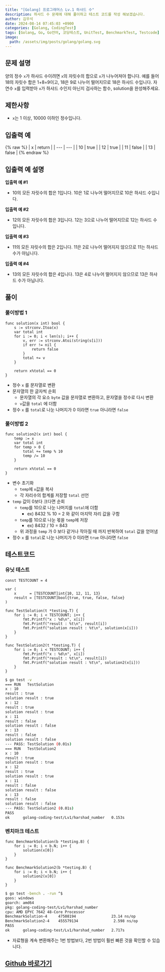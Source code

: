 ```yaml
---
title: "[Golang] 프로그래머스 Lv.1 하샤드 수"
description: 하샤드 수 문제에 대해 풀이하고 테스트 코드를 작성 해보겠습니다.
author: 김우석
date: 2024-08-14 07:45:03 +0900
categories: [Golang, CodingTest]
tags: [Golang, Go, Go언어, 코딩테스트, UnitTest, BenchmarkTest, Testcode]
image:
  path: /assets/img/posts/golang/golang.svg
---
```


## 문제 설명
양의 정수 `x`가 하샤드 수이려면 `x`의 자릿수의 합으로 `x`가 나누어져야 합니다. 예를 들어 18의 자릿수 합은 1+8=9이고, 18은 9로 나누어 떨어지므로 18은 하샤드 수입니다. 자연수 `x`를 입력받아 `x`가 하샤드 수인지 아닌지 검사하는 함수, solution을 완성해주세요.


## 제한사항
- `x`는 1 이상, 10000 이하인 정수입니다.


## 입출력 예
{% raw %}
| x | return |
| --- | --- |
| 10 | true |
| 12 | true |
| 11 | false |
| 13 | false |
{% endraw %}

## 입출력 예 설명
**입출력 예 #1**

- 10의 모든 자릿수의 합은 1입니다. 10은 1로 나누어 떨어지므로 10은 하샤드 수입니다.

**입출력 예 #2**

- 12의 모든 자릿수의 합은 3입니다. 12는 3으로 나누어 떨어지므로 12는 하샤드 수입니다.

**입출력 예 #3**

- 11의 모든 자릿수의 합은 2입니다. 11은 2로 나누어 떨어지지 않으므로 11는 하샤드 수가 아닙니다.

**입출력 예 #4**

- 13의 모든 자릿수의 합은 4입니다. 13은 4로 나누어 떨어지지 않으므로 13은 하샤드 수가 아닙니다.

## 풀이 
### 풀이방법 1
```golang
func solution(x int) bool {
	s := strconv.Itoa(x)
	var total int
	for i := 0; i < len(s); i++ {
		v, err := strconv.Atoi(string(s[i]))
		if err != nil {
			return false
		}
		total += v
	}

	return x%total == 0
}
```
- 정수 `x` 를 문자열로 변환
- 문자열의 한 글자씩 순회
	- 문자열의 각 요소 `byte` 값을 문자열로 변환하고, 문자열을 정수로 다시 변환
	- `v`값을 `total` 에 더함
- 정수 `x` 를 `total`로 나눈 나머지가 0 이라면 `true` 아니라면 `false`

### 풀이방법 2
```golang
func solution2(x int) bool {
	temp := x
	var total int
	for temp > 0 {
		total += temp % 10
		temp /= 10
	}

	return x%total == 0
}
```
- 변수 초기화
	- `temp`에 `x`값을 복사
	- 각 자리수의 합계를 저장할 `total` 선언
- `temp` 값이 0보다 크다면 순회
	- `temp`를 10으로 나눈 나머지를 `total`에 더함
		- ex) 8432 % 10 = 2 와 같이 마지막 자리 값을 구함
	- `temp`를 10으로 나눈 몫을 `temp`에 저장
		- ex) 8432 / 10 = 843
	- 위 과정을 `temp` 가 0 보다 같거나 작아질 때 까지 반복하여 `total` 값을 얻어냄
- 정수 `x` 를 `total`로 나눈 나머지가 0 이라면 `true` 아니라면 `false`


## 테스트코드
### 유닛 테스트
```golang
const TESTCOUNT = 4

var (
	x      = [TESTCOUNT]int{10, 12, 11, 13}
	result = [TESTCOUNT]bool{true, true, false, false}
)

func TestSolution(t *testing.T) {
	for i := 0; i < TESTCOUNT; i++ {
		fmt.Printf("x : %d\n", x[i])
		fmt.Printf("result : %t\n", result[i])
		fmt.Printf("solution result : %t\n", solution(x[i]))
	}
}

func TestSolution2(t *testing.T) {
	for i := 0; i < TESTCOUNT; i++ {
		fmt.Printf("x : %d\n", x[i])
		fmt.Printf("result : %t\n", result[i])
		fmt.Printf("solution result : %t\n", solution2(x[i]))
	}
}
```

```bash
$ go test -v
=== RUN   TestSolution
x : 10
result : true
solution result : true
x : 12
result : true
solution result : true
x : 11
result : false
solution result : false
x : 13
result : false
solution result : false
--- PASS: TestSolution (0.01s)
=== RUN   TestSolution2
x : 10
result : true
solution result : true
x : 12
result : true
solution result : true
x : 11
result : false
solution result : false
x : 13
result : false
solution result : false
--- PASS: TestSolution2 (0.01s)
PASS
ok      golang-coding-test/Lv1/harshad_number   0.153s
```


### 벤치마크 테스트
```golang
func BenchmarkSolution(b *testing.B) {
	for i := 0; i < b.N; i++ {
		solution(x[0])
	}
}

func BenchmarkSolution2(b *testing.B) {
	for i := 0; i < b.N; i++ {
		solution2(x[0])
	}
}
```

```bash
$ go test -bench . -run ^$
goos: windows
goarch: amd64
pkg: golang-coding-test/Lv1/harshad_number
cpu: AMD EPYC 7642 48-Core Processor
BenchmarkSolution-4     47508194                23.14 ns/op
BenchmarkSolution2-4    455579134                2.598 ns/op
PASS
ok      golang-coding-test/Lv1/harshad_number   2.717s
```

- 자료형을 계속 변환해주는 1번 방법보다, 2번 방법이 훨씬 빠른 것을 확인할 수 있습니다.

## [Github 바로가기](https://github.com/kr-goos/golang-coding-test/tree/master/Lv1/harshad_number)